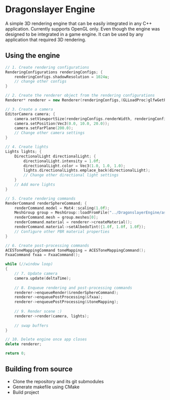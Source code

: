 # Dragonslayer Engine

A simple 3D rendering engine that can be easily integrated in any C++ application.
Currently supports OpenGL only. Even though the engine was designed to be integrated in a game engine. It can be used by any application that required 3D rendering.

## Using the engine
```C++
// 1. Create rendering configurations
RenderingConfigurations renderingConfigs; {
    renderingConfigs.shadowResolution = 1024u;
    // change other configs
}

// 2. Create the renderer object from the rendering configurations
Renderer* renderer = new Renderer(renderingConfigs,(GLLoadProc)glfwGetProcAddress);

// 3. Create a camera
EditorCamera camera; {
    camera.setViewportSize(renderingConfigs.renderWidth, renderingConfigs.renderHeight);
    camera.setPosition(Vec3(0.0, 10.0, 20.0));
    camera.setFarPlane(200.0);
    // Change other camera settings
}

// 4. Create lights
Lights lights; {
    DirectionalLight directionalLight; {
        directionalLight.intensity = 1.0f;
        directionalLight.color = Vec3(1.0, 1.0, 1.0);
        lights.directionalLights.emplace_back(directionalLight);
        // Change other directional light settings
    }
    // Add more lights
}

// 5. Create rendering commands
RenderCommand renderSphereCommand; {
    renderCommand.model = Mat4::scaling(1.0f);
    MeshGroup group = MeshGroup::loadFromFile("../DragonslayerEngine/assets/objs/sphere.obj");
    renderCommand.mesh = group.meshes[0];
    renderCommand.material = renderer->createMaterial();
    renderCommand.material->setAlbedoTint({1.0f, 1.0f, 1.0f});
    // Configure other PBR material properties
}

// 6. Create post-processing commands 
ACESToneMappingCommand toneMapping = ACESToneMappingCommand();
FxaaCommand fxaa = FxaaCommand();

while (//window loop)
{
    // 7. Update camera        
    camera.update(deltaTime);
    
    // 8. Enqueue rendering and post-processing commands
    renderer->enqueueRender(&renderSphereCommand);
    renderer->enqueuePostProcessing(&fxaa);
    renderer->enqueuePostProcessing(&toneMapping);
    
    // 9. Render scene :)
    renderer->render(camera, lights);
    
    // swap buffers
}

// 10. Delete engine once app closes
delete renderer;

return 0;
```

## Building from source

- Clone the repository and its git submodules
- Generate makefile using CMake
- Build project



